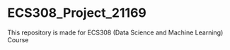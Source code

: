 # ECS308_Project_21169
This repository is made for ECS308 (Data Science and Machine Learning) Course
